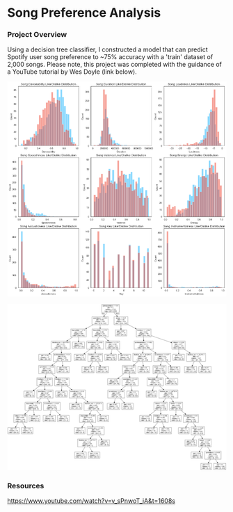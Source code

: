 # Song Preference Analysis

### Project Overview

Using a decision tree classifier, I constructed a model that can predict Spotify user song preference to ~75% accuracy with a 'train' dataset of 2,000 songs. Please note, this project was completed with the guidance of a YouTube tutorial by Wes Doyle (link below).<br />

![alt text](https://github.com/nphorsley59/Spotify_ML/blob/master/song_pref_hist.png "Song Preference by Feature")<br />

![alt text](https://github.com/nphorsley59/Spotify_ML/blob/master/dtree_01.png "Decision Tree Classifier")<br />

### Resources
https://www.youtube.com/watch?v=v_sPnwoT_iA&t=1608s
